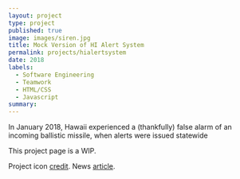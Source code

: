 ```yaml
---
layout: project
type: project
published: true
image: images/siren.jpg
title: Mock Version of HI Alert System
permalink: projects/hialertsystem
date: 2018
labels:
  - Software Engineering
  - Teamwork
  - HTML/CSS
  - Javascript
summary: 
---
```


In January 2018, Hawaii experienced a (thankfully) false alarm of an incoming ballistic missile, when alerts were issued statewide


This project page is a WIP.


Project icon [credit](https://unsplash.com/photos/LK8O-3VTrLY).
News [article](https://en.wikipedia.org/wiki/2018_Hawaii_false_missile_alert).
